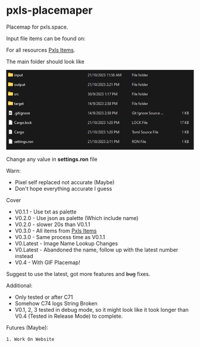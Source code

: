 # pxls-placemaper
Placemap for pxls.space.

Input file items can be found on:

For all resources [Pxls Items](https://pxls.space/extra).

The main folder should look like

![this](https://github.com/Chssam/pixel_maper/blob/main/sources/pxls-placemaper%20outlook.png)

Change any value in **settings.ron** file

Warn:
- Pixel self replaced not accurate (Maybe)
- Don't hope everything accurate I guess

Cover
- V0.1.1 - Use txt as palette
- V0.2.0 - Use json as palette (Which include name)
- V0.2.0 - slower 20s than V0.1.1
- V0.3.0 - All items from [Pxls Items](https://pxls.space/extra)
- V0.3.0 - Same process time as V0.1.1
- V0.Latest - Image Name Lookup Changes
- V0.Latest - Abandoned the name, follow up with the latest number instead
- V0.4 - With GIF Placemap!

Suggest to use the latest, got more features and ~~bug~~ fixes.

Additional:
- Only tested or after C71
- Somehow C74 logs String Broken
- V0.1, 2, 3 tested in debug mode, so it might look like it took longer than V0.4 (Tested in Release Mode) to complete.

Futures (Maybe):
```
1. Work On Website
```
